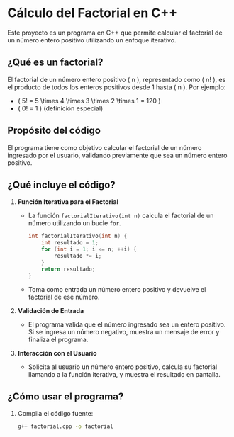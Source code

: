 # Cálculo del Factorial en C++

Este proyecto es un programa en C++ que permite calcular el factorial de un número entero positivo utilizando un enfoque iterativo.

## ¿Qué es un factorial?

El factorial de un número entero positivo \( n \), representado como \( n! \), es el producto de todos los enteros positivos desde 1 hasta \( n \). Por ejemplo:

- \( 5! = 5 \times 4 \times 3 \times 2 \times 1 = 120 \)
- \( 0! = 1 \) (definición especial)

## Propósito del código

El programa tiene como objetivo calcular el factorial de un número ingresado por el usuario, validando previamente que sea un número entero positivo.

## ¿Qué incluye el código?

1. **Función Iterativa para el Factorial**
   - La función `factorialIterativo(int n)` calcula el factorial de un número utilizando un bucle `for`.  
     ```cpp
     int factorialIterativo(int n) {
         int resultado = 1;
         for (int i = 1; i <= n; ++i) {
             resultado *= i;
         }
         return resultado;
     }
     ```
   - Toma como entrada un número entero positivo y devuelve el factorial de ese número.

2. **Validación de Entrada**
   - El programa valida que el número ingresado sea un entero positivo. Si se ingresa un número negativo, muestra un mensaje de error y finaliza el programa.

3. **Interacción con el Usuario**
   - Solicita al usuario un número entero positivo, calcula su factorial llamando a la función iterativa, y muestra el resultado en pantalla.

## ¿Cómo usar el programa?

1. Compila el código fuente:
   ```bash
   g++ factorial.cpp -o factorial
